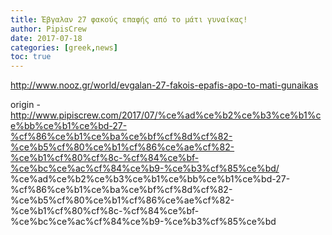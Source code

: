 ```yaml
---
title: Έβγαλαν 27 φακούς επαφής από το μάτι γυναίκας!
author: PipisCrew
date: 2017-07-18
categories: [greek,news]
toc: true
---
```


http://www.nooz.gr/world/evgalan-27-fakois-epafis-apo-to-mati-gunaikas

origin - http://www.pipiscrew.com/2017/07/%ce%ad%ce%b2%ce%b3%ce%b1%ce%bb%ce%b1%ce%bd-27-%cf%86%ce%b1%ce%ba%ce%bf%cf%8d%cf%82-%ce%b5%cf%80%ce%b1%cf%86%ce%ae%cf%82-%ce%b1%cf%80%cf%8c-%cf%84%ce%bf-%ce%bc%ce%ac%cf%84%ce%b9-%ce%b3%cf%85%ce%bd/ %ce%ad%ce%b2%ce%b3%ce%b1%ce%bb%ce%b1%ce%bd-27-%cf%86%ce%b1%ce%ba%ce%bf%cf%8d%cf%82-%ce%b5%cf%80%ce%b1%cf%86%ce%ae%cf%82-%ce%b1%cf%80%cf%8c-%cf%84%ce%bf-%ce%bc%ce%ac%cf%84%ce%b9-%ce%b3%cf%85%ce%bd